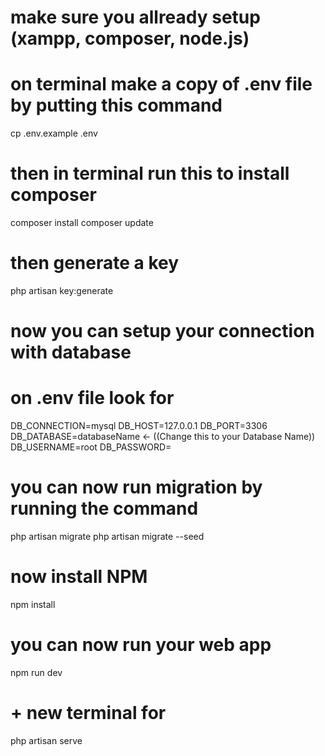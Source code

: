 # make sure you allready setup (xampp, composer, node.js)

# on terminal make a copy of .env file by putting this command

cp .env.example .env

# then in terminal run this to install composer

composer install
composer update

# then generate a key 

php artisan key:generate

# now you can setup your connection with database
# on .env file  look for

DB_CONNECTION=mysql
DB_HOST=127.0.0.1
DB_PORT=3306
DB_DATABASE=databaseName <- ((Change this to your Database Name))
DB_USERNAME=root
DB_PASSWORD=

# you can now run migration by running the command

php artisan migrate
php artisan migrate --seed

# now install NPM

npm install

# you can now run your web app

npm run dev

# + new terminal for

php artisan serve